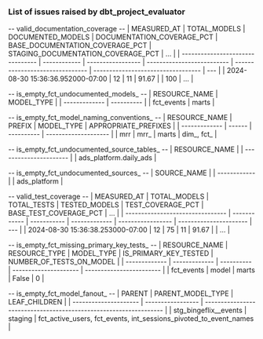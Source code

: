 ### List of issues raised by dbt_project_evaluator ###

-- valid_documentation_coverage --
|                      MEASURED_AT | TOTAL_MODELS | DOCUMENTED_MODELS | DOCUMENTATION_COVERAGE_PCT | BASE_DOCUMENTATION_COVERAGE_PCT | STAGING_DOCUMENTATION_COVERAGE_PCT | ... |
| -------------------------------- | ------------ | ----------------- | -------------------------- | ------------------------------- | ---------------------------------- | --- |
| 2024-08-30 15:36:36.952000-07:00 |           12 |                11 |                      91.67 |                                 |                                100 | ... |


-- is_empty_fct_undocumented_models_ --
| RESOURCE_NAME | MODEL_TYPE |
| ------------- | ---------- |
| fct_events    | marts      |


-- is_empty_fct_model_naming_conventions_ --
| RESOURCE_NAME | PREFIX | MODEL_TYPE | APPROPRIATE_PREFIXES |
| ------------- | ------ | ---------- | -------------------- |
| mrr           | mrr_   | marts      | dim_, fct_           |


-- is_empty_fct_undocumented_source_tables_ --
| RESOURCE_NAME          |
| ---------------------- |
| ads_platform.daily_ads |


-- is_empty_fct_undocumented_sources_ --
| SOURCE_NAME  |
| ------------ |
| ads_platform |


-- valid_test_coverage --
|                      MEASURED_AT | TOTAL_MODELS | TOTAL_TESTS | TESTED_MODELS | TEST_COVERAGE_PCT | BASE_TEST_COVERAGE_PCT | ... |
| -------------------------------- | ------------ | ----------- | ------------- | ----------------- | ---------------------- | --- |
| 2024-08-30 15:36:38.253000-07:00 |           12 |          75 |            11 |             91.67 |                        | ... |


-- is_empty_fct_missing_primary_key_tests_ --
| RESOURCE_NAME | RESOURCE_TYPE | MODEL_TYPE | IS_PRIMARY_KEY_TESTED | NUMBER_OF_TESTS_ON_MODEL |
| ------------- | ------------- | ---------- | --------------------- | ------------------------ |
| fct_events    | model         | marts      |                 False |                        0 |


-- is_empty_fct_model_fanout_ --
| PARENT                | PARENT_MODEL_TYPE | LEAF_CHILDREN                                                     |
| --------------------- | ----------------- | ----------------------------------------------------------------- |
| stg_bingeflix__events | staging           | fct_active_users, fct_events, int_sessions_pivoted_to_event_names |

